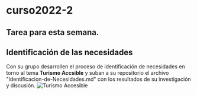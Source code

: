 # curso2022-2

## Tarea para esta semana.

## Identificación de las necesidades
Con su grupo desarrollen el proceso de identificación de necesidades en torno al tema **Turismo Accsible** y suban a su repositorio el archivo "Identificacion-de-Necesidades.md" con los resultados de su investigación y discusión.
![Turismo Accesible](images/TurismoAccesible.webb)